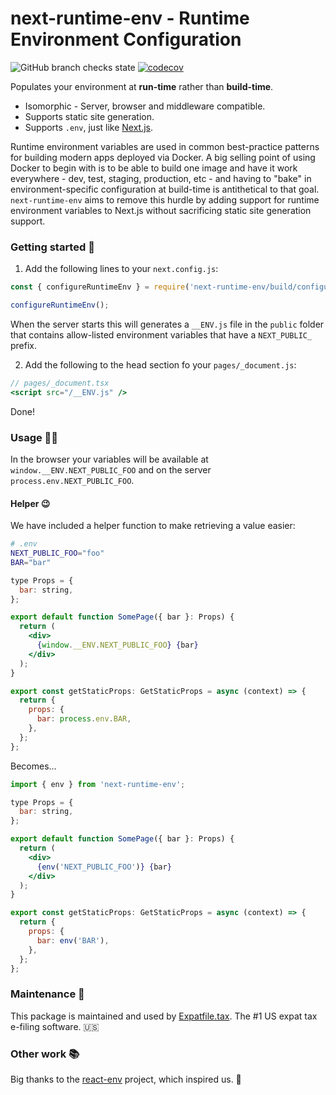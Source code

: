 # next-runtime-env - Runtime Environment Configuration

![GitHub branch checks state][build-url] [![codecov][cov-img]][cov-url]

Populates your environment at **run-time** rather than **build-time**.

- Isomorphic - Server, browser and middleware compatible.
- Supports static site generation.
- Supports `.env`, just like [Next.js][nextjs-env-vars].

Runtime environment variables are used in common best-practice patterns for
building modern apps deployed via Docker. A big selling point of using Docker to
begin with is to be able to build one image and have it work everywhere - dev,
test, staging, production, etc - and having to "bake" in environment-specific
configuration at build-time is antithetical to that goal. `next-runtime-env`
aims to remove this hurdle by adding support for runtime environment variables
to Next.js without sacrificing static site generation support.

### Getting started 🚀

1. Add the following lines to your `next.config.js`:

```js
const { configureRuntimeEnv } = require('next-runtime-env/build/configure');

configureRuntimeEnv();
```

When the server starts this will generates a `__ENV.js` file in the `public`
folder that contains allow-listed environment variables that have a
`NEXT_PUBLIC_` prefix.

2. Add the following to the head section fo your `pages/_document.js`:

```jsx
// pages/_document.tsx
<script src="/__ENV.js" />
```

Done!

### Usage 🧑‍💻

In the browser your variables will be available at
`window.__ENV.NEXT_PUBLIC_FOO` and on the server `process.env.NEXT_PUBLIC_FOO`.

#### Helper 😉

We have included a helper function to make retrieving a value easier:

```bash
# .env
NEXT_PUBLIC_FOO="foo"
BAR="bar"
```

```jsx
type Props = {
  bar: string,
};

export default function SomePage({ bar }: Props) {
  return (
    <div>
      {window.__ENV.NEXT_PUBLIC_FOO} {bar}
    </div>
  );
}

export const getStaticProps: GetStaticProps = async (context) => {
  return {
    props: {
      bar: process.env.BAR,
    },
  };
};
```

Becomes...

```jsx
import { env } from 'next-runtime-env';

type Props = {
  bar: string,
};

export default function SomePage({ bar }: Props) {
  return (
    <div>
      {env('NEXT_PUBLIC_FOO')} {bar}
    </div>
  );
}

export const getStaticProps: GetStaticProps = async (context) => {
  return {
    props: {
      bar: env('BAR'),
    },
  };
};
```

### Maintenance 👷

This package is maintained and used by [Expatfile.tax][expatfile-site].
The #1 US expat tax e-filing software. 🇺🇸

### Other work 📚

Big thanks to the [react-env][react-env-repo]
project, which inspired us. 🙏

[build-url]: https://img.shields.io/github/checks-status/expatfile/next-runtime-env/main
[cov-img]: https://codecov.io/gh/expatfile/next-runtime-env/branch/main/graph/badge.svg?token=mbGgsweFuP
[cov-url]: https://codecov.io/gh/expatfile/next-runtime-env
[nextjs-env-vars]: https://nextjs.org/docs/basic-features/environment-variables
[react-env-repo]: https://github.com/andrewmclagan/react-env
[expatfile-site]: https://expatfile.tax
